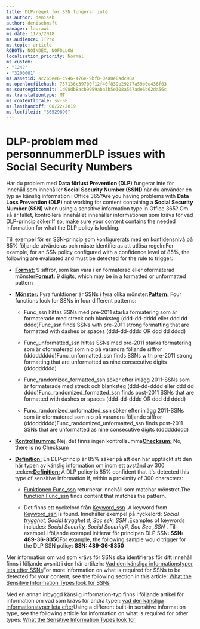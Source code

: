 ```yaml
---
title: DLP-regel för SSN fungerar inte
ms.author: deniseb
author: denisebmsft
manager: laurawi
ms.date: 11/5/2018
ms.audience: ITPro
ms.topic: article
ROBOTS: NOINDEX, NOFOLLOW
localization_priority: Normal
ms.custom:
- "1242"
- "3200001"
ms.assetid: ac265ee6-c946-476e-9bf0-0ea0e8adc98a
ms.openlocfilehash: 757136c39700f12f40f839b29277a59b0e436f03
ms.sourcegitcommit: 1d98db8acb9959aba3b5e308a567ade6b62da56c
ms.translationtype: MT
ms.contentlocale: sv-SE
ms.lasthandoff: 08/22/2019
ms.locfileid: "36529890"
---
```

# <a name="dlp-issues-with-social-security-numbers"></a><span data-ttu-id="15893-102">DLP-problem med personnummer</span><span class="sxs-lookup"><span data-stu-id="15893-102">DLP issues with Social Security Numbers</span></span>

<span data-ttu-id="15893-103">Har du problem med **Data förlust Prevention (DLP)** fungerar inte för innehåll som innehåller **Social Security Number (SSN))** när du använder en typ av känslig information i Office 365?</span><span class="sxs-lookup"><span data-stu-id="15893-103">Are you having problems with **Data Loss Prevention (DLP)** not working for content containing a **Social Security Number (SSN)** when using a sensitive information type in Office 365?</span></span> <span data-ttu-id="15893-104">Om så är fallet, kontrollera innehållet innehåller informationen som krävs för vad DLP-princip söker.</span><span class="sxs-lookup"><span data-stu-id="15893-104">If so, make sure your content contains the needed information for what the DLP policy is looking.</span></span> 
  
<span data-ttu-id="15893-105">Till exempel för en SSN-princip som konfigurerats med en konfidensnivå på 85% följande utvärderas och måste identifieras att utlösa regeln:</span><span class="sxs-lookup"><span data-stu-id="15893-105">For example, for an SSN policy configured with a confidence level of 85%, the following are evaluated and must be detected for the rule to trigger:</span></span>
  
- <span data-ttu-id="15893-106">**[Format:](https://docs.microsoft.com/office365/securitycompliance/what-the-sensitive-information-types-look-for#format-80)** 9 siffror, som kan vara i en formaterad eller oformaterad mönster</span><span class="sxs-lookup"><span data-stu-id="15893-106">**[Format:](https://docs.microsoft.com/office365/securitycompliance/what-the-sensitive-information-types-look-for#format-80)** 9 digits, which may be in a formatted or unformatted pattern</span></span>

- <span data-ttu-id="15893-107">**[Mönster:](https://msconnect.microsoft.com/https:/docs.microsoft.com/office365/securitycompliance/what-the-sensitive-information-types-look-for#pattern-80)** Fyra funktioner är SSNs i fyra olika mönster:</span><span class="sxs-lookup"><span data-stu-id="15893-107">**[Pattern:](https://msconnect.microsoft.com/https:/docs.microsoft.com/office365/securitycompliance/what-the-sensitive-information-types-look-for#pattern-80)** Four functions look for SSNs in four different patterns:</span></span>

  - <span data-ttu-id="15893-108">Func_ssn hittas SSNs med pre-2011 starka formatering som är formaterade med streck och blanksteg (ddd-dd-dddd eller ddd dd dddd)</span><span class="sxs-lookup"><span data-stu-id="15893-108">Func_ssn finds SSNs with pre-2011 strong formatting that are formatted with dashes or spaces (ddd-dd-dddd OR ddd dd dddd)</span></span>

  - <span data-ttu-id="15893-109">Func_unformatted_ssn hittas SSNs med pre-2011 starka formatering som är oformaterad som nio på varandra följande siffror (ddddddddd)</span><span class="sxs-lookup"><span data-stu-id="15893-109">Func_unformatted_ssn finds SSNs with pre-2011 strong formatting that are unformatted as nine consecutive digits (ddddddddd)</span></span>

  - <span data-ttu-id="15893-110">Func_randomized_formatted_ssn söker efter inlägg 2011-SSNs som är formaterade med streck och blanksteg (ddd-dd-dddd eller ddd dd dddd)</span><span class="sxs-lookup"><span data-stu-id="15893-110">Func_randomized_formatted_ssn finds post-2011 SSNs that are formatted with dashes or spaces (ddd-dd-dddd OR ddd dd dddd)</span></span>

  - <span data-ttu-id="15893-111">Func_randomized_unformatted_ssn söker efter inlägg 2011-SSNs som är oformaterad som nio på varandra följande siffror (ddddddddd)</span><span class="sxs-lookup"><span data-stu-id="15893-111">Func_randomized_unformatted_ssn finds post-2011 SSNs that are unformatted as nine consecutive digits (ddddddddd)</span></span>

- <span data-ttu-id="15893-112">**[Kontrollsumma:](https://docs.microsoft.com/office365/securitycompliance/what-the-sensitive-information-types-look-for#checksum-79)** Nej, det finns ingen kontrollsumma</span><span class="sxs-lookup"><span data-stu-id="15893-112">**[Checksum:](https://docs.microsoft.com/office365/securitycompliance/what-the-sensitive-information-types-look-for#checksum-79)** No, there is no Checksum</span></span>

- <span data-ttu-id="15893-113">**[Definition:](https://docs.microsoft.com/office365/securitycompliance/what-the-sensitive-information-types-look-for#definition-80)** En DLP-princip är 85% säker på att den har upptäckt att den här typen av känslig information om inom ett avstånd av 300 tecken:</span><span class="sxs-lookup"><span data-stu-id="15893-113">**[Definition:](https://docs.microsoft.com/office365/securitycompliance/what-the-sensitive-information-types-look-for#definition-80)** A DLP policy is 85% confident that it's detected this type of sensitive information if, within a proximity of 300 characters:</span></span>

  - <span data-ttu-id="15893-114">[Funktionen Func_ssn](https://docs.microsoft.com/office365/securitycompliance/what-the-sensitive-information-types-look-for#pattern-80) returnerar innehåll som matchar mönstret.</span><span class="sxs-lookup"><span data-stu-id="15893-114">The [function Func_ssn](https://docs.microsoft.com/office365/securitycompliance/what-the-sensitive-information-types-look-for#pattern-80) finds content that matches the pattern.</span></span>

  - <span data-ttu-id="15893-115">Det finns ett nyckelord från [Keyword_ssn](https://docs.microsoft.com/office365/securitycompliance/what-the-sensitive-information-types-look-for#keyword_ssn) .</span><span class="sxs-lookup"><span data-stu-id="15893-115">A keyword from [Keyword_ssn](https://docs.microsoft.com/office365/securitycompliance/what-the-sensitive-information-types-look-for#keyword_ssn) is found.</span></span> <span data-ttu-id="15893-116">Innehåller exempel på nyckelord: *Social trygghet, Social trygghet #, Soc sek, SSN* .</span><span class="sxs-lookup"><span data-stu-id="15893-116">Examples of keywords includes:  *Social Security, Social Security#, Soc Sec ,SSN*  .</span></span> <span data-ttu-id="15893-117">Till exempel i följande exempel initierar för principen DLP SSN: **SSN: 489-36-8350**</span><span class="sxs-lookup"><span data-stu-id="15893-117">For example, the following sample would trigger for the DLP SSN policy: **SSN: 489-36-8350**</span></span>
  
<span data-ttu-id="15893-118">Mer information om vad som krävs för SSNs ska identifieras för ditt innehåll finns i följande avsnitt i den här artikeln: [Vad den känsliga informationstyper leta efter SSNs](https://docs.microsoft.com/office365/securitycompliance/what-the-sensitive-information-types-look-for#us-social-security-number-ssn)</span><span class="sxs-lookup"><span data-stu-id="15893-118">For more information on what is required for SSNs to be detected for your content, see the following section in this article: [What the Sensitive Information Types look for SSNs](https://docs.microsoft.com/office365/securitycompliance/what-the-sensitive-information-types-look-for#us-social-security-number-ssn)</span></span>
  
<span data-ttu-id="15893-119">Med en annan inbyggd känslig information-typ finns i följande artikel för information om vad som krävs för andra typer: [vad den känsliga informationstyper leta efter](https://docs.microsoft.com/office365/securitycompliance/what-the-sensitive-information-types-look-for)</span><span class="sxs-lookup"><span data-stu-id="15893-119">Using a different built-in sensitive information type, see the following article for information on what is required for other types: [What the Sensitive Information Types look for](https://docs.microsoft.com/office365/securitycompliance/what-the-sensitive-information-types-look-for)</span></span>
  